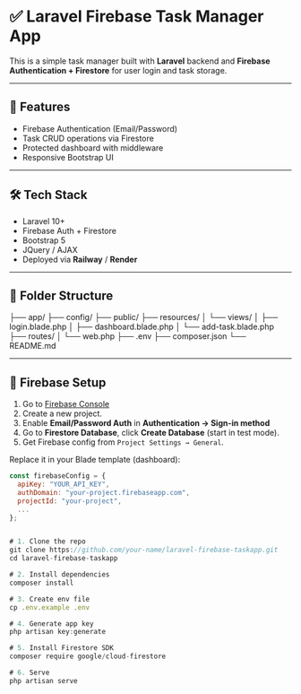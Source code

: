 # ✅ Laravel Firebase Task Manager App

This is a simple task manager built with **Laravel** backend and **Firebase Authentication + Firestore** for user login and task storage.

---

## 🚀 Features

- Firebase Authentication (Email/Password)
- Task CRUD operations via Firestore
- Protected dashboard with middleware
- Responsive Bootstrap UI

---

## 🛠 Tech Stack

- Laravel 10+
- Firebase Auth + Firestore
- Bootstrap 5
- JQuery / AJAX
- Deployed via **Railway** / **Render**

---

## 📁 Folder Structure

├── app/
├── config/
├── public/
├── resources/
│ └── views/
│ ├── login.blade.php
│ ├── dashboard.blade.php
│ └── add-task.blade.php
├── routes/
│ └── web.php
├── .env
├── composer.json
└── README.md



---

## 🔐 Firebase Setup

1. Go to [Firebase Console](https://console.firebase.google.com/)
2. Create a new project.
3. Enable **Email/Password Auth** in **Authentication → Sign-in method**
4. Go to **Firestore Database**, click **Create Database** (start in test mode).
5. Get Firebase config from `Project Settings → General`.

Replace it in your Blade template (dashboard):

```js
const firebaseConfig = {
  apiKey: "YOUR_API_KEY",
  authDomain: "your-project.firebaseapp.com",
  projectId: "your-project",
  ...
};


# 1. Clone the repo
git clone https://github.com/your-name/laravel-firebase-taskapp.git
cd laravel-firebase-taskapp

# 2. Install dependencies
composer install

# 3. Create env file
cp .env.example .env

# 4. Generate app key
php artisan key:generate

# 5. Install Firestore SDK
composer require google/cloud-firestore

# 6. Serve
php artisan serve
    